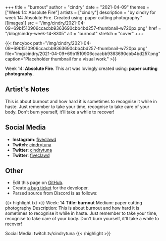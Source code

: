 +++
title =       "burnout"
author =      "cindry"
date =        "2021-04-09"
themes =      ["Week 14: Absolute Fire"]
artists =     ["cindry"]
description = "by cindry for week 14: Absolute Fire. Created using: paper cutting photography."
[[images]]
              src = "/img/cindry/2021-04-09+69b1510906ccacbb9363690cbb4bd257-thumbnail-w720px.png"
              href = "/blog/cindry-week-14-8305"
              alt = "burnout"
              stretch = "cover"
+++


{{< fancybox path="/img/cindry/2021-04-09+69b1510906ccacbb9363690cbb4bd257-thumbnail-w720px.png" file="img/cindry/2021-04-09+69b1510906ccacbb9363690cbb4bd257.png" caption="Placeholder thumbnail for a visual work." >}}


Week 14: **Absolute Fire**. This art was lovingly created using: **paper cutting photography**.

## Artist's Notes

This is about burnout and how hard it is sometimes to recognise it while in haste. Just remember to take your time, recognise to take care of your body. Don't burn yourself, it'll take a while to recover!

## Social Media

- **Instagram**: <a href='https://instagram.com/fiveclawd' target='_blank'>fiveclawd</a>
- **Twitch**: <a href='https://twitch.tv/cindrytuna' target='_blank'>cindrytuna</a>
- **Twitter**: <a href='https://twitter.com/cindrytuna' target='_blank'>cindrytuna</a>
- **Twitter**: <a href='https://twitter.com/fiveclawd' target='_blank'>fiveclawd</a>

## Other

- Edit this page on [GitHub](https://github.com/teaminkling/web-refresh/edit/main/content/blog/cindry-week-14-8305.md).
- Create [a bug ticket](https://github.com/teaminkling/web-refresh/issues/new?assignees=&labels=bug&template=problem-report.md&title=) for the developer.
- Parsed source from Discord is as follows:

{{< highlight txt >}}
Week: 14
**Title: burnout**
Medium: paper cutting photography
Description: This is about burnout and how hard it is sometimes to recognise it while in haste. Just remember to take your time, recognise to take care of your body. Don't burn yourself, it'll take a while to recover!

Social Media: twitch.tv/cindrytuna
{{< /highlight >}}